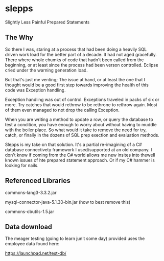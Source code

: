 slepps
======

Slightly Less Painful Prepared Statements

The Why
--------------------------

So there I was, staring at a process that had been doing a heavily SQL driven work load for the better part of a decade.  It had not aged gracefully.  There where whole chumks of code that hadn't been called from the beginning, or at least since the process had been verson controlled.  Eclipse cried under the warning generation load.  

But that's just me venting; The issue at hand, or at least the one that I thought would be a good first step towards improving the health of this code was Exception handling.

Exception handling was out of control.  Exceptions traveled in packs of six or more.  Try catches that would rethrow to be rethrone to rethrow again.  Most of them even managed to not drop the calling Exception.   

When you are writing a method to update a row, or query the database to test a condition, you have enough to worry about without having to muddle with the boiler place.  So what would it take to remove the need for try, catch, or finally in the dozens of SQL prep exection and evaluation methods.  

Slepps is my take on that solution.  It's a partial re-imagining of a C# database connectivety framework I used/supported at an old company.  I don't know if coming from the C# world allows me new insites into thewell known issues of hte prepared statement approach.  Or if my C# hammer is looking for nails.

Referenced Libraries
--------------------------
commons-lang3-3.3.2.jar

mysql-connector-java-5.1.30-bin.jar (how to best remove this)

commons-dbutils-1.5.jar


Data download
--------------------------
The meager testing (going to learn junit some day) provided uses the employee data found here:

https://launchpad.net/test-db/


